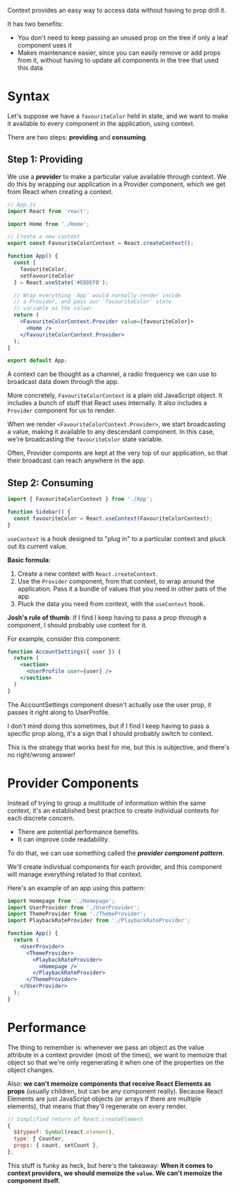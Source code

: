 Context provides an easy way to access data without having to prop drill it.

It has two benefits:

- You don't need to keep passing an unused prop on the tree if only a leaf component uses it
- Makes maintenance easier, since you can easily remove or add props from it, without having to update all components in the tree that used this data

# Syntax

Let's suppose we have a `favouriteColor` held in state, and we want to make it available to every component in the application, using context.

There are two steps: **providing** and **consuming**.

## Step 1: Providing

We use a ***provider*** to make a particular value available through context. We do this by wrapping our application in a Provider component, which we get from React when creating a context.

```jsx
// App.js
import React from 'react';

import Home from './Home';

// Create a new context
export const FavouriteColorContext = React.createContext();

function App() {
  const [
    favouriteColor,
    setFavouriteColor
  ] = React.useState('#EBDEFB');

  // Wrap everything `App` would normally render inside
  // a Provider, and pass our `favouriteColor` state
  // variable as the value:
  return (
    <FavouriteColorContext.Provider value={favouriteColor}>
      <Home />
    </FavouriteColorContext.Provider>
  );
}

export default App;
```

A context can be thought as a channel, a radio frequency we can use to broadcast data down through the app.

More concretely, `FavouriteColorContext` is a plain old JavaScript object. It includes a bunch of stuff that React uses internally. It also includes a `Provider` component for us to render.

When we render `<FavouriteColorContext.Provider>`, we start broadcasting a value, making it available to any descendant component. In this case, we're broadcasting the `favouriteColor` state variable.

Often, Provider componts are kept at the very top of our application, so that their broadcast can reach anywhere in the app.

## Step 2: Consuming

```jsx
import { FavouriteColorContext } from './App';

function Sidebar() {
  const favouriteColor = React.useContext(FavouriteColorContext);
}
```

`useContext` is a hook designed to "plug in" to a particular context and pluck out its current value.

**Basic formula**:

1. Create a new context with `React.createContext`.
2. Use the `Provider` component, from that context, to wrap around the application. Pass it a bundle of values that you need in other pats of the app.
3. Pluck the data you need from context, with the `useContext` hook.

**Josh's rule of thumb**: if I find I keep having to pass a prop *through* a component, I should probably use context for it.

For example, consider this component:

```jsx
function AccountSettings({ user }) {
  return (
    <section>
      <UserProfile user={user} />
    </section>
  )
}
```

The AccountSettings component doesn't actually use the user prop, it passes it right along to UserProfile.

I don't mind doing this sometimes, but if I find I keep having to pass a specific prop along, it's a sign that I should probably switch to context.

This is the strategy that works best for me, but this is subjective, and there's no right/wrong answer!

# Provider Components

Instead of trying to group a multitude of information within the same context, it's an established best practice to create individual contexts for each discrete concern.

- There are potential performance benefits.
- It can improve code readability.

To do that, we can use something called the ***provider component pattern***.

We'll create individual components for each provider, and this component will manage everything related to that context.

Here's an example of an app using this pattern:


```jsx
import Homepage from './Homepage';
import UserProvider from './UserProvider';
import ThemeProvider from './ThemeProvider';
import PlaybackRateProvider from './PlaybackRateProvider';

function App() {
  return (
    <UserProvider>
      <ThemeProvider>
        <PlaybackRateProvider>
          <Homepage />
        </PlaybackRateProvider>
      </ThemeProvider>
    </UserProvider>
  );
}
```

# Performance

The thing to remember is: whenever we pass an object as the value attribute in a context provider (most of the times), we want to memoize that object so that we're only regenerating it when one of the properties on the object changes.

Also: **we can't memoize components that receive React Elements as props** (usually children, but can be any component really). Because React Elements are just JavaScript objects (or arrays if there are multiple elements), that means that they'll regenerate on every render.

```js
// Simplified return of React.createElement
{
  $$typeof: Symbol(react.element),
  type: ƒ Counter,
  props: { count, setCount },
},
```

This stuff is funky as heck, but here's the takeaway: **When it comes to context providers, we should memoize the `value`. We can't memoize the component itself.**[]()